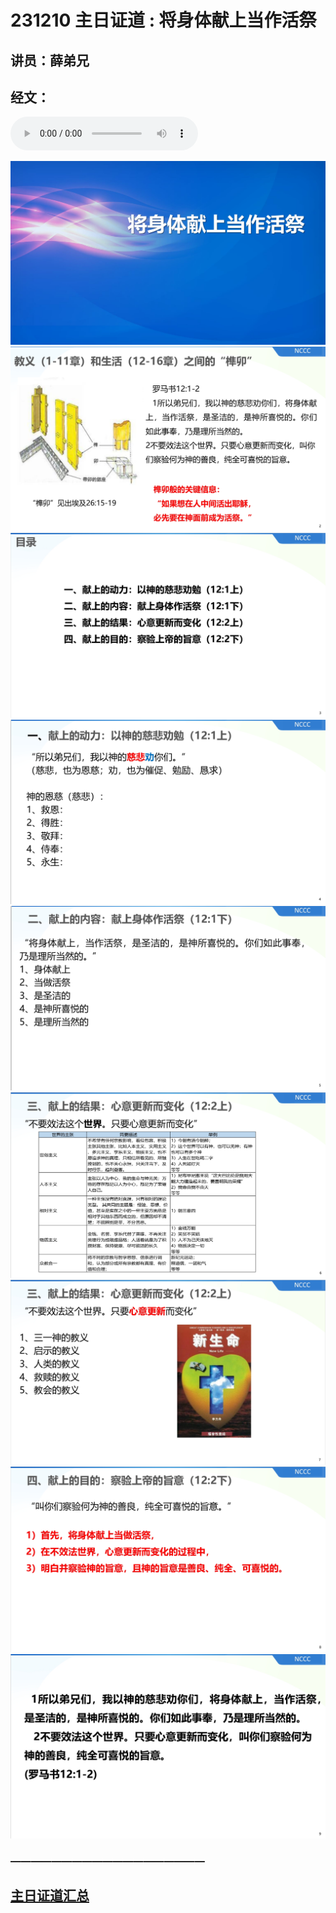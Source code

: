 # 231210 主日证道 : 将身体献上当作活祭
## 讲员：薛弟兄
## 经文：

<audio controls src="./231210.mp3"></audio>

![](./01.jpg)
![](./02.jpg)
![](./03.jpg)
![](./04.jpg)
![](./05.jpg)
![](./06.jpg)
![](./07.jpg)
![](./08.jpg)
![](./09.jpg)



### ———————————————————

## [主日证道汇总](https://nccchurch.github.io/Sermons/)




